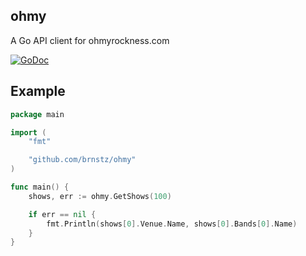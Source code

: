 ## ohmy

A Go API client for ohmyrockness.com

[![GoDoc](https://godoc.org/github.com/brnstz/ohmy?status.svg)](https://godoc.org/github.com/brnstz/ohmy)

## Example

```go
package main

import (
    "fmt"

    "github.com/brnstz/ohmy"
)

func main() {
    shows, err := ohmy.GetShows(100)

    if err == nil {
        fmt.Println(shows[0].Venue.Name, shows[0].Bands[0].Name)
    }
}

```
